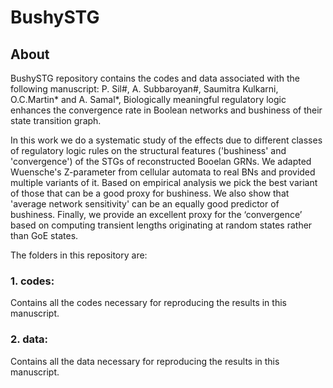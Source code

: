 # BushySTG
## About
BushySTG repository contains the codes and data associated with the following manuscript: 
P. Sil#, A. Subbaroyan#, Saumitra Kulkarni, O.C.Martin* and A. Samal*, Biologically meaningful regulatory logic enhances the convergence rate in Boolean networks and bushiness of their state transition graph.

In this work we do a systematic study of the effects due to different classes of regulatory logic rules on the structural features ('bushiness' and 'convergence') of the STGs of reconstructed Booelan GRNs. We adapted Wuensche's Z-parameter from cellular automata to real BNs and provided multiple variants of it. Based on empirical analysis we pick the best variant of those that can be a good proxy for bushiness. We also show that 'average network sensitivity' can be an equally good predictor of bushiness. Finally, we provide an excellent proxy for the ‘convergence’ based on computing transient lengths originating at random states rather than GoE states.

The folders in this repository are:

### 1. codes:
Contains all the codes necessary for reproducing the results in this manuscript.

### 2. data:
Contains all the data necessary for reproducing the results in this manuscript.
